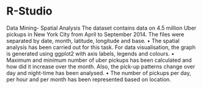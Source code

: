 # R-Studio
Data Mining-
Spatial Analysis
The dataset contains data on 4.5 million Uber pickups in New York City from April to September 2014. The files were separated by date, month, latitude, longitude and base.
• The spatial analysis has been carried out for this task. For data visualisation, the graph is generated using ggplot2 with axis labels, legends and colours.
• Maximum and minimum number of uber pickups has been calculated and how did it increase over the month. Also, the pick-up patterns change over day and night-time has been analysed.
• The number of pickups per day, per hour and per month has been represented based on location.
